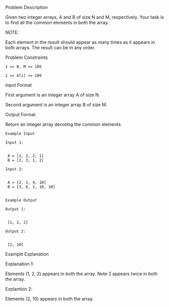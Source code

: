 Problem Description

Given two integer arrays, A and B of size N and M, respectively. Your task is to find all the common elements in both the array.

NOTE:

Each element in the result should appear as many times as it appears in both arrays.
The result can be in any order.


Problem Constraints

    1 <= N, M <= 105
    
    1 <= A[i] <= 109



Input Format

First argument is an integer array A of size N.

Second argument is an integer array B of size M.



Output Format

Return an integer array denoting the common elements.


    
    Example Input
    
    Input 1:
    
    
     A = [1, 2, 2, 1]
     B = [2, 3, 1, 2]
    
    Input 2:
    
    
     A = [2, 1, 4, 10]
     B = [3, 6, 2, 10, 10]
    
    
    Example Output
    
    Output 1:
    
    
     [1, 2, 2]
    
    Output 2:
    
    
     [2, 10]


Example Explanation

Explanation 1:


 Elements (1, 2, 2) appears in both the array. Note 2 appears twice in both the array.

Explantion 2:


 Elements (2, 10) appears in both the array.
 